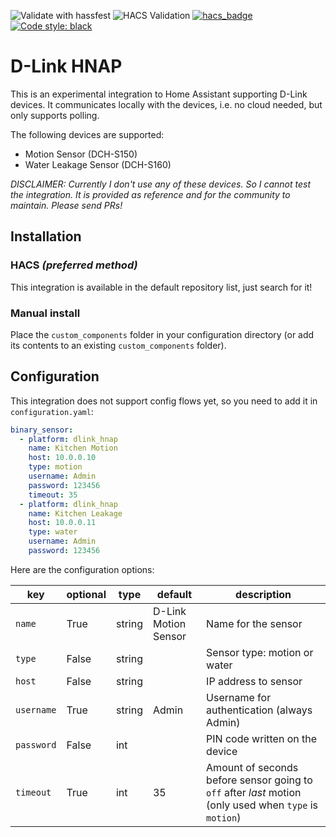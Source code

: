 ![Validate with hassfest](https://github.com/postlund/dlink_hnap/workflows/Validate%20with%20hassfest/badge.svg)
![HACS Validation](https://github.com/postlund/dlink_hnap/workflows/HACS%20Validation/badge.svg)
[![hacs_badge](https://img.shields.io/badge/HACS-Default-orange.svg)](https://github.com/custom-components/hacs)
[![Code style: black](https://img.shields.io/badge/code%20style-black-000000.svg)](https://github.com/ambv/black)

# D-Link HNAP

This is an experimental integration to Home Assistant supporting D-Link devices. It communicates
locally with the devices, i.e. no cloud needed, but only supports polling.

The following devices are supported:

* Motion Sensor (DCH-S150)
* Water Leakage Sensor (DCH-S160)

*DISCLAIMER: Currently I don't use any of these devices. So I cannot test the integration. It is
provided as reference and for the community to maintain. Please send PRs!*

## Installation

### HACS _(preferred method)_

This integration is available in the default repository list, just search for it!

### Manual install

Place the `custom_components` folder in your configuration directory
(or add its contents to an existing `custom_components` folder).

## Configuration

This integration does not support config flows yet, so you need to add
it in `configuration.yaml`:

```yaml
binary_sensor:
  - platform: dlink_hnap
    name: Kitchen Motion
    host: 10.0.0.10
    type: motion
    username: Admin
    password: 123456
    timeout: 35
  - platform: dlink_hnap
    name: Kitchen Leakage
    host: 10.0.0.11
    type: water
    username: Admin
    password: 123456
```

Here are the configuration options:

key | optional | type | default | description
-- | -- | -- | -- | --
`name` | True | string | D-Link Motion Sensor | Name for the sensor
`type` | False | string | | Sensor type: motion or water
`host` | False | string | | IP address to sensor
`username` | True | string | Admin | Username for authentication (always Admin)
`password` | False | int | | PIN code written on the device
`timeout` | True | int | 35 | Amount of seconds before sensor going to `off` after *last* motion (only used when `type` is `motion`)
